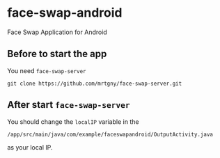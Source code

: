# face-swap-android
Face Swap Application for Android

## Before to start the app
You need ```face-swap-server```

```
git clone https://github.com/mrtgny/face-swap-server.git
```

## After start ```face-swap-server```

You should change the ```localIP``` variable in the 

```
/app/src/main/java/com/example/faceswapandroid/OutputActivity.java
```

as your local IP.
